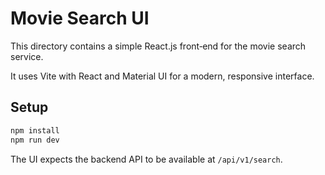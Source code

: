 # Movie Search UI

This directory contains a simple React.js front‑end for the movie search service.

It uses Vite with React and Material UI for a modern, responsive interface.

## Setup

```bash
npm install
npm run dev
```

The UI expects the backend API to be available at `/api/v1/search`.
